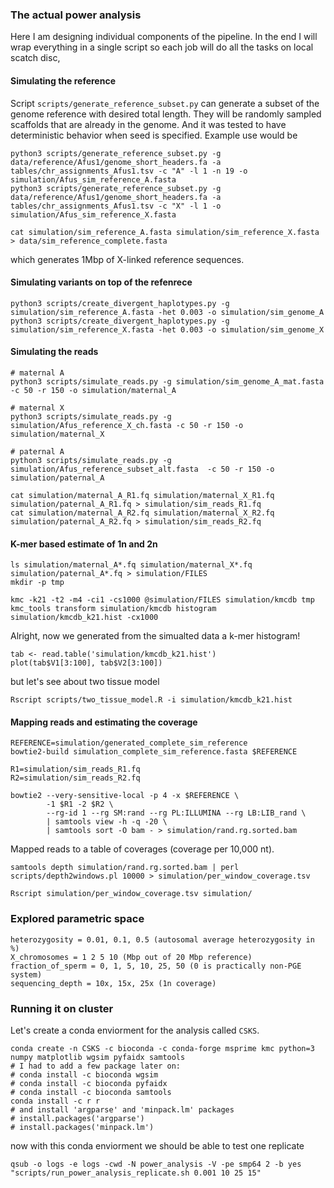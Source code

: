 ### The actual power analysis

Here I am designing individual components of the pipeline. In the end I will wrap everything in a single script so each job will do all the tasks on local scatch disc,

#### Simulating the reference

Script `scripts/generate_reference_subset.py` can generate a subset of the genome reference with desired total length. They will be randomly sampled scaffolds that are already in the genome. And it was tested to have deterministic behavior when seed is specified. Example use would be

```
python3 scripts/generate_reference_subset.py -g data/reference/Afus1/genome_short_headers.fa -a tables/chr_assignments_Afus1.tsv -c "A" -l 1 -n 19 -o simulation/Afus_sim_reference_A.fasta
python3 scripts/generate_reference_subset.py -g data/reference/Afus1/genome_short_headers.fa -a tables/chr_assignments_Afus1.tsv -c "X" -l 1 -o simulation/Afus_sim_reference_X.fasta

cat simulation/sim_reference_A.fasta simulation/sim_reference_X.fasta > data/sim_reference_complete.fasta
```

which generates 1Mbp of X-linked reference sequences.

#### Simulating variants on top of the refenrece

```
python3 scripts/create_divergent_haplotypes.py -g simulation/sim_reference_A.fasta -het 0.003 -o simulation/sim_genome_A
python3 scripts/create_divergent_haplotypes.py -g simulation/sim_reference_X.fasta -het 0.003 -o simulation/sim_genome_X
```

#### Simulating the reads

```
# maternal A
python3 scripts/simulate_reads.py -g simulation/sim_genome_A_mat.fasta  -c 50 -r 150 -o simulation/maternal_A

# maternal X
python3 scripts/simulate_reads.py -g simulation/Afus_reference_X_ch.fasta -c 50 -r 150 -o simulation/maternal_X

# paternal A
python3 scripts/simulate_reads.py -g simulation/Afus_reference_subset_alt.fasta  -c 50 -r 150 -o simulation/paternal_A

cat simulation/maternal_A_R1.fq simulation/maternal_X_R1.fq simulation/paternal_A_R1.fq > simulation/sim_reads_R1.fq
cat simulation/maternal_A_R2.fq simulation/maternal_X_R2.fq simulation/paternal_A_R2.fq > simulation/sim_reads_R2.fq
```

#### K-mer based estimate of 1n and 2n

```
ls simulation/maternal_A*.fq simulation/maternal_X*.fq simulation/paternal_A*.fq > simulation/FILES
mkdir -p tmp

kmc -k21 -t2 -m4 -ci1 -cs1000 @simulation/FILES simulation/kmcdb tmp
kmc_tools transform simulation/kmcdb histogram simulation/kmcdb_k21.hist -cx1000
```

Alright, now we generated from the simualted data a k-mer histogram!

```{R}
tab <- read.table('simulation/kmcdb_k21.hist')
plot(tab$V1[3:100], tab$V2[3:100])
```

but let's see about two tissue model

```{R}
Rscript scripts/two_tissue_model.R -i simulation/kmcdb_k21.hist
```

#### Mapping reads and estimating the coverage

```
REFERENCE=simulation/generated_complete_sim_reference
bowtie2-build simulation_complete_sim_reference.fasta $REFERENCE

R1=simulation/sim_reads_R1.fq
R2=simulation/sim_reads_R2.fq

bowtie2 --very-sensitive-local -p 4 -x $REFERENCE \
        -1 $R1 -2 $R2 \
        --rg-id 1 --rg SM:rand --rg PL:ILLUMINA --rg LB:LIB_rand \
        | samtools view -h -q -20 \
        | samtools sort -O bam - > simulation/rand.rg.sorted.bam
```

Mapped reads to a table of coverages (coverage per 10,000 nt).

```
samtools depth simulation/rand.rg.sorted.bam | perl scripts/depth2windows.pl 10000 > simulation/per_window_coverage.tsv
```

```
Rscript simulation/per_window_coverage.tsv simulation/
```
### Explored parametric space

```
heterozygosity = 0.01, 0.1, 0.5 (autosomal average heterozygosity in %)
X_chromosomes = 1 2 5 10 (Mbp out of 20 Mbp reference)
fraction_of_sperm = 0, 1, 5, 10, 25, 50 (0 is practically non-PGE system)
sequencing_depth = 10x, 15x, 25x (1n coverage)
```

### Running it on cluster

Let's create a conda enviorment for the analysis called `CSKS`.

```
conda create -n CSKS -c bioconda -c conda-forge msprime kmc python=3 numpy matplotlib wgsim pyfaidx samtools
# I had to add a few package later on:
# conda install -c bioconda wgsim
# conda install -c bioconda pyfaidx
# conda install -c bioconda samtools
conda install -c r r
# and install 'argparse' and 'minpack.lm' packages
# install.packages('argparse')
# install.packages('minpack.lm')
```

now with this conda enviorment we should be able to test one replicate

```
qsub -o logs -e logs -cwd -N power_analysis -V -pe smp64 2 -b yes "scripts/run_power_analysis_replicate.sh 0.001 10 25 15"
```
